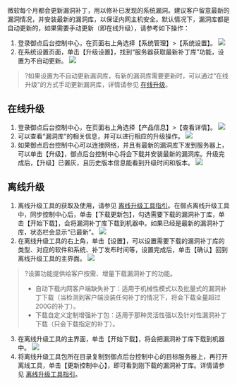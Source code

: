微软每个月都会更新漏洞补丁，用以修补已发现的系统漏洞。建议客户留意最新的漏洞情况，并安装最新的漏洞库，以保证内网主机安全。默认情况下，漏洞库都是自动更新的，如果需要手动更新（即在线升级），请参考如下操作：  
1. 登录御点后台控制中心，在页面右上角选择【系统管理】>【系统设置】。
![](https://main.qcloudimg.com/raw/c14ffdfe59d0a7f0c33d2ab4de66137c.png)
2. 在系统设置页面，单击【升级设置】，找到“服务器获取最新补丁库”功能，设置为不自动更新。
![](https://main.qcloudimg.com/raw/00b742d8d54a74c14344845ab2f3b5c9.png)
>?如果设置为不自动更新漏洞库，有新的漏洞库需要更新时，可以通过“在线升级”的方式手动更新漏洞库，详情请参见 [在线升级](#zxsj)。


<span id="zxsj"></span>
## 在线升级
1. 登录御点后台控制中心，在页面右上角选择【产品信息】>【查看详情】。
![](https://main.qcloudimg.com/raw/d559d61dd4161737e1ff973d1f3b3905.png)
2. 可以查看“漏洞库”的相关信息，并可以进行相应的升级操作。
![](https://main.qcloudimg.com/raw/5b5e885ca9acd57443a649b692134aa8.png)
3. 如果御点后台控制中心可以连接网络，并且有最新的漏洞库下发到服务器上，可以单击【升级】，御点后台控制中心将会下载并安装最新的漏洞库。升级完成后，【升级】已置灰，且历史版本信息能看到升级时间和版本。
![](https://main.qcloudimg.com/raw/2fb4e5f537d44be8be2bbfcc4a20ab28.png)

## 离线升级
1. 离线升级工具的获取及使用，请参见 [离线升级工具指引](https://cloud.tencent.com/document/product/1009/40451)。在御点离线升级工具中，同步控制中心后，单击【下载更新包】，勾选需要下载的漏洞补丁库，单击【开始下载】，会将漏洞补丁库下载到机器中。如果已经是最新的漏洞补丁库，状态栏会显示“已最新”。
![](https://main.qcloudimg.com/raw/0f664458a3cd5d4ef6803fe34e3c1d07.png)
2. 在离线升级工具的右上角，单击【设置】，可以设置需要下载的漏洞补丁库的类型、对应的软件和系统、补丁发布时间等，设置完成后，单击【确认】回到离线升级工具的主界面。
![](https://main.qcloudimg.com/raw/278fe70503baa9b64f854795dc2982ab.png)
>?设置功能提供给客户按需、增量下载漏洞补丁的功能。
>- 自动下载内网客户端缺失补丁：适用于机械性模式以及批量式的漏洞补丁下载（当检测到客户端没装任何补丁的情况下，将会下载全量超过200G的补丁）。
>- 下载自定义定制增强补丁包：适用于那种灵活性强以及针对性漏洞补丁下载（只会下载指定的补丁）。

3. 在离线升级工具的主界面，单击【开始下载】，将会把漏洞补丁库下载到机器中。
![](https://main.qcloudimg.com/raw/4148c733d213d04aab455921e8a2a9d5.png)
4. 将离线升级工具包所在目录复制到御点后台控制中心的目标服务器上，再打开离线工具，单击【更新控制中心】，即可看到刚下载的漏洞补丁库。详情请参见 [离线升级工具指引](https://cloud.tencent.com/document/product/1009/40451)。
